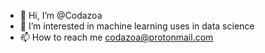 - 👋 Hi, I’m @Codazoa
- 👀 I’m interested in machine learning uses in data science
- 📫 How to reach me codazoa@protonmail.com

<!---
Codazoa/Codazoa is a ✨ special ✨ repository because its `README.md` (this file) appears on your GitHub profile.
You can click the Preview link to take a look at your changes.
--->
